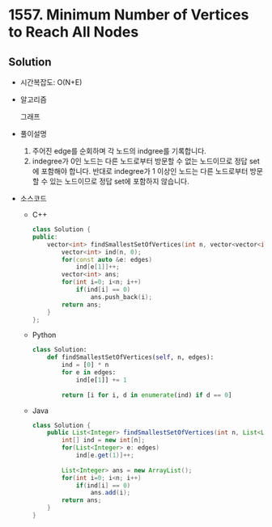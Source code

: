 # 1557. Minimum Number of Vertices to Reach All Nodes

## Solution

- 시간복잡도: O(N+E)

- 알고리즘

  그래프

- 풀이설명

  1. 주어진 edge를 순회하며 각 노드의 indgree를 기록합니다.
  2. indegree가 0인 노드는 다른 노드로부터 방문할 수 없는 노드이므로 정답 set에 포함해야 합니다. 반대로 indegree가 1 이상인 노드는 다른 노드로부터 방문할 수 있는 노드이므로 정답 set에 포함하지 않습니다.

- 소스코드

  - C++

    ```C++
    class Solution {
    public:
        vector<int> findSmallestSetOfVertices(int n, vector<vector<int>>& edges) {
            vector<int> ind(n, 0);
            for(const auto &e: edges)
                ind[e[1]]++;
            vector<int> ans;
            for(int i=0; i<n; i++)
                if(ind[i] == 0)
                    ans.push_back(i);
            return ans;
        }
    };
    ```

  - Python

    ```Python
    class Solution:
        def findSmallestSetOfVertices(self, n, edges):
            ind = [0] * n
            for e in edges:
                ind[e[1]] += 1
            
            return [i for i, d in enumerate(ind) if d == 0]
    ```

  - Java

    ```java
    class Solution {
        public List<Integer> findSmallestSetOfVertices(int n, List<List<Integer>> edges) {
            int[] ind = new int[n];
            for(List<Integer> e: edges)
                ind[e.get(1)]++;
            
            List<Integer> ans = new ArrayList();
            for(int i=0; i<n; i++)
                if(ind[i] == 0)
                    ans.add(i);
            return ans;
        }
    }
    ```

    